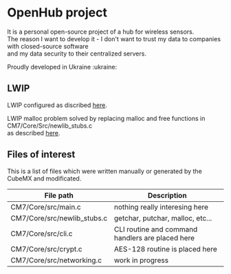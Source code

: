 <h1>OpenHub project</h1>
<p>
It is a personal open-source project of a hub for wireless sensors.<br>
The reason I want to develop it - I don't want to trust my data to companies with closed-source software<br>
and my data security to their centralized servers.
</p>
<p>Proudly developed in Ukraine :ukraine:</p>

<h2>LWIP</h2>
<p>
LWIP configured as discribed <a href="https://community.st.com/t5/stm32-mcus/how-to-create-a-project-for-stm32h7-with-ethernet-and-lwip-stack/ta-p/49308">here</a>.</p>
<p>
LWIP malloc problem solved by replacing malloc and free functions in CM7/Core/Src/newlib_stubs.c<br>
as described <a href="https://community.st.com/t5/stm32-mcus-embedded-software/lwip-rand-uses-newlib-rand-and-fails/m-p/720026/highlight/true#M51347">here</a>.
</p>

<h2>Files of interest</h2>
<p>This is a list of files which were written manually or generated by the CubeMX and modificated.</p>
<table>
    <thead>
        <tr>
            <th>File path</th>
            <th>Description</th>
        </tr>
    </thead>
    <tbody>
        <tr>
            <td>CM7/Core/src/main.c</td>
            <td>nothing really interesing here</td>
        </tr>
        <tr>
            <td>CM7/Core/src/newlib_stubs.c</td>
            <td>getchar, putchar, malloc, etc...</td>
        </tr>
        <tr>
            <td>CM7/Core/src/cli.c</td>
            <td>CLI routine and command handlers are placed here</td>
        </tr>
        <tr>
            <td>CM7/Core/src/crypt.c</td>
            <td>AES-128 routine is placed here</td>
        </tr>
        <tr>
            <td>CM7/Core/src/networking.c</td>
            <td>work in progress</td>
        </tr>
    </tbody>
</table>
